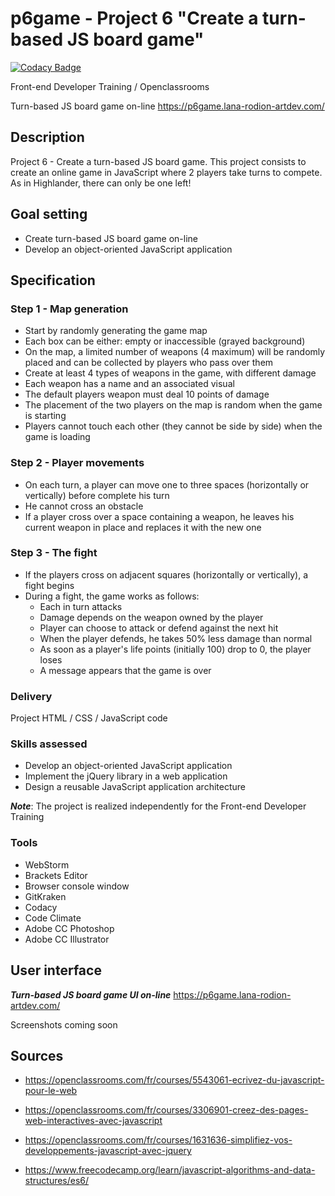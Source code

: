 # p6game - Project 6 "Create a turn-based JS board game"

[![Codacy Badge](https://api.codacy.com/project/badge/Grade/f9dfb98ba2384e7eaf36496d1d7e3c66)](https://app.codacy.com/manual/lana-rodion/p6game?utm_source=github.com&utm_medium=referral&utm_content=lana-rodion/p6game&utm_campaign=Badge_Grade_Dashboard)

Front-end Developer Training / Openclassrooms

Turn-based JS board game on-line <https://p6game.lana-rodion-artdev.com/>

## Description

Project 6 - Create a turn-based JS board game.
This project consists to create an online game in JavaScript where 2 players take turns to compete.
As in Highlander, there can only be one left!

## Goal setting

*   Create turn-based JS board game on-line
*   Develop an object-oriented JavaScript application

## Specification

### Step 1 - Map generation

*   Start by randomly generating the game map
*   Each box can be either: empty or inaccessible (grayed background)
*   On the map, a limited number of weapons (4 maximum) will be randomly placed and can be collected by players who pass over them
*   Create at least 4 types of weapons in the game, with different damage
*   Each weapon has a name and an associated visual
*   The default players weapon must deal 10 points of damage
*   The placement of the two players on the map is random when the game is starting
*   Players cannot touch each other (they cannot be side by side) when the game is loading

### Step 2 - Player movements

*   On each turn, a player can move one to three spaces (horizontally or vertically) before complete his turn
*   He cannot cross an obstacle
*   If a player cross over a space containing a weapon, he leaves his current weapon in place and replaces it with the new one

### Step 3 - The fight

*   If the players cross on adjacent squares (horizontally or vertically), a fight begins
*   During a fight, the game works as follows:
    *   Each in turn attacks
    *   Damage depends on the weapon owned by the player
    *   Player can choose to attack or defend against the next hit
    *   When the player defends, he takes 50% less damage than normal
    *   As soon as a player's life points (initially 100) drop to 0, the player loses
    *   A message appears that the game is over

### Delivery

Project HTML / CSS / JavaScript code

### Skills assessed

*   Develop an object-oriented JavaScript application
*   Implement the jQuery library in a web application
*   Design a reusable JavaScript application architecture

***Note***: The project is realized independently for the Front-end Developer Training

### Tools

* WebStorm
*   Brackets Editor
*   Browser console window
*   GitKraken
*   Codacy
*   Code Climate
*   Adobe CC Photoshop
*   Adobe CC Illustrator

## User interface

***Turn-based JS board game UI on-line*** <https://p6game.lana-rodion-artdev.com/>

Screenshots coming soon

## Sources

*   <https://openclassrooms.com/fr/courses/5543061-ecrivez-du-javascript-pour-le-web>

*   <https://openclassrooms.com/fr/courses/3306901-creez-des-pages-web-interactives-avec-javascript>

*   <https://openclassrooms.com/fr/courses/1631636-simplifiez-vos-developpements-javascript-avec-jquery>

*   <https://www.freecodecamp.org/learn/javascript-algorithms-and-data-structures/es6/>
